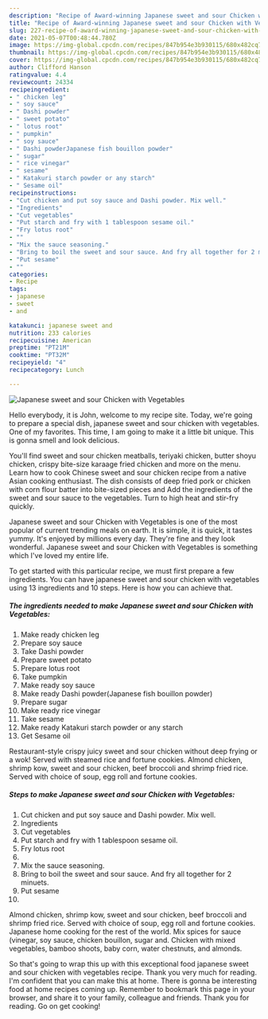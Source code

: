 ```yaml
---
description: "Recipe of Award-winning Japanese sweet and sour Chicken with Vegetables"
title: "Recipe of Award-winning Japanese sweet and sour Chicken with Vegetables"
slug: 227-recipe-of-award-winning-japanese-sweet-and-sour-chicken-with-vegetables
date: 2021-05-07T00:48:44.780Z
image: https://img-global.cpcdn.com/recipes/847b954e3b930115/680x482cq70/japanese-sweet-and-sour-chicken-with-vegetables-recipe-main-photo.jpg
thumbnail: https://img-global.cpcdn.com/recipes/847b954e3b930115/680x482cq70/japanese-sweet-and-sour-chicken-with-vegetables-recipe-main-photo.jpg
cover: https://img-global.cpcdn.com/recipes/847b954e3b930115/680x482cq70/japanese-sweet-and-sour-chicken-with-vegetables-recipe-main-photo.jpg
author: Clifford Hanson
ratingvalue: 4.4
reviewcount: 24334
recipeingredient:
- " chicken leg"
- " soy sauce"
- " Dashi powder"
- " sweet potato"
- " lotus root"
- " pumpkin"
- " soy sauce"
- " Dashi powderJapanese fish bouillon powder"
- " sugar"
- " rice vinegar"
- " sesame"
- " Katakuri starch powder or any starch"
- " Sesame oil"
recipeinstructions:
- "Cut chicken and put soy sauce and Dashi powder. Mix well."
- "Ingredients"
- "Cut vegetables"
- "Put starch and fry with 1 tablespoon sesame oil."
- "Fry lotus root"
- ""
- "Mix the sauce seasoning."
- "Bring to boil the sweet and sour sauce. And fry all together for 2 minuets."
- "Put sesame"
- ""
categories:
- Recipe
tags:
- japanese
- sweet
- and

katakunci: japanese sweet and 
nutrition: 233 calories
recipecuisine: American
preptime: "PT21M"
cooktime: "PT32M"
recipeyield: "4"
recipecategory: Lunch

---
```



![Japanese sweet and sour Chicken with Vegetables](https://img-global.cpcdn.com/recipes/847b954e3b930115/680x482cq70/japanese-sweet-and-sour-chicken-with-vegetables-recipe-main-photo.jpg)

Hello everybody, it is John, welcome to my recipe site. Today, we're going to prepare a special dish, japanese sweet and sour chicken with vegetables. One of my favorites. This time, I am going to make it a little bit unique. This is gonna smell and look delicious.

You&#39;ll find sweet and sour chicken meatballs, teriyaki chicken, butter shoyu chicken, crispy bite-size karaage fried chicken and more on the menu. Learn how to cook Chinese sweet and sour chicken recipe from a native Asian cooking enthusiast. The dish consists of deep fried pork or chicken with corn flour batter into bite-sized pieces and Add the ingredients of the sweet and sour sauce to the vegetables. Turn to high heat and stir-fry quickly.

Japanese sweet and sour Chicken with Vegetables is one of the most popular of current trending meals on earth. It is simple, it is quick, it tastes yummy. It's enjoyed by millions every day. They're fine and they look wonderful. Japanese sweet and sour Chicken with Vegetables is something which I've loved my entire life.


To get started with this particular recipe, we must first prepare a few ingredients. You can have japanese sweet and sour chicken with vegetables using 13 ingredients and 10 steps. Here is how you can achieve that.

<!--inarticleads1-->

##### The ingredients needed to make Japanese sweet and sour Chicken with Vegetables:

1. Make ready  chicken leg
1. Prepare  soy sauce
1. Take  Dashi powder
1. Prepare  sweet potato
1. Prepare  lotus root
1. Take  pumpkin
1. Make ready  soy sauce
1. Make ready  Dashi powder(Japanese fish bouillon powder)
1. Prepare  sugar
1. Make ready  rice vinegar
1. Take  sesame
1. Make ready  Katakuri starch powder or any starch
1. Get  Sesame oil


Restaurant-style crispy juicy sweet and sour chicken without deep frying or a wok! Served with steamed rice and fortune cookies. Almond chicken, shrimp kow, sweet and sour chicken, beef broccoli and shrimp fried rice. Served with choice of soup, egg roll and fortune cookies. 

<!--inarticleads2-->

##### Steps to make Japanese sweet and sour Chicken with Vegetables:

1. Cut chicken and put soy sauce and Dashi powder. Mix well.
1. Ingredients
1. Cut vegetables
1. Put starch and fry with 1 tablespoon sesame oil.
1. Fry lotus root
1. 
1. Mix the sauce seasoning.
1. Bring to boil the sweet and sour sauce. And fry all together for 2 minuets.
1. Put sesame
1. 


Almond chicken, shrimp kow, sweet and sour chicken, beef broccoli and shrimp fried rice. Served with choice of soup, egg roll and fortune cookies. Japanese home cooking for the rest of the world. Mix spices for sauce (vinegar, soy sauce, chicken bouillon, sugar and. Chicken with mixed vegetables, bamboo shoots, baby corn, water chestnuts, and almonds. 

So that's going to wrap this up with this exceptional food japanese sweet and sour chicken with vegetables recipe. Thank you very much for reading. I'm confident that you can make this at home. There is gonna be interesting food at home recipes coming up. Remember to bookmark this page in your browser, and share it to your family, colleague and friends. Thank you for reading. Go on get cooking!
